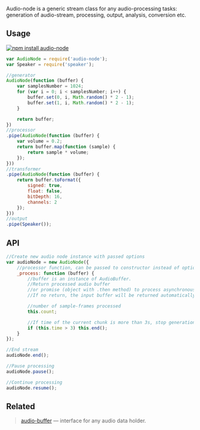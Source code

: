 Audio-node is a generic stream class for any audio-processing tasks: generation of audio-stream, processing, output, analysis, conversion etc.

## Usage

[![npm install audio-node](https://nodei.co/npm/audio-node.png?mini=true)](https://npmjs.org/package/audio-node/)

```js
var AudioNode = require('audio-node');
var Speaker = require('speaker');

//generator
AudioNode(function (buffer) {
	var samplesNumber = 1024;
	for (var i = 0; i < samplesNumber; i++) {
		buffer.set(0, i, Math.random() * 2 - 1);
		buffer.set(1, i, Math.random() * 2 - 1);
	}

	return buffer;
})
//processor
.pipe(AudioNode(function (buffer) {
	var volume = 0.2;
	return buffer.map(function (sample) {
		return sample * volume;
	});
}))
//transformer
.pipe(AudioNode(function (buffer) {
	return buffer.toFormat({
		signed: true,
		float: false,
		bitDepth: 16,
		channels: 2
	});
}))
//output
.pipe(Speaker());
```

## API

```js
//Create new audio node instance with passed options
var audioNode = new AudioNode({
	//processor function, can be passed to constructor instead of options, as in usage examples
	_process: function (buffer) {
		//buffer is an instance of AudioBuffer.
		//Return processed audio buffer
		//or promise (object with .then method) to process asynchronously.
		//If no return, the input buffer will be returned automatically as pass-through.

		//number of sample-frames processed
		this.count;

		//If time of the current chunk is more than 3s, stop generation
		if (this.time > 3) this.end();
	}
});

//End stream
audioNode.end();

//Pause processing
audioNode.pause();

//Continue processing
audioNode.resume();
```

## Related

> [audio-buffer](https://github.com/audio-lab/buffer) — interface for any audio data holder.<br/>